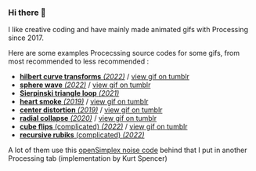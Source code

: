 ### Hi there 👋

I like creative coding and have mainly made animated gifs with Processing since 2017.

Here are some examples Procecssing source codes for some gifs, from most recommended to less recommended :

- [**hilbert curve transforms** *(2022)*](https://gist.github.com/Bleuje/0917441d809d5eccf4ddcfc6a5b787d9) / [view gif on tumblr](https://necessary-disorder.tumblr.com/post/684049569049395200)
- [**sphere wave** *(2022)*](https://gist.github.com/Bleuje/bd3e59266899687c11dbca39f1ffd7ae) / [view gif on tumblr](https://necessary-disorder.tumblr.com/post/686420135511310336)
- [**Sierpinski triangle loop** *(2021)*](https://gist.github.com/Bleuje/1307e4c10898b93a25e159edbef8ea3c)
- [**heart smoke** *(2019)*](https://gist.github.com/Bleuje/020c562051ca8175e63a176487819b08) / [view gif on tumblr](https://necessary-disorder.tumblr.com/post/655712545142980608)
- [**center distortion** *(2019)*](https://gist.github.com/Bleuje/093adf9143e4b84f12f1b14bd8090d8c) / [view gif on tumblr](https://necessary-disorder.tumblr.com/post/183498773288)
- [**radial collapse** *(2020)*](https://gist.github.com/Bleuje/3889f5ec12645c5d4ffd24cf7f96282a) / [view gif on tumblr](https://necessary-disorder.tumblr.com/post/190213558568)
- [**cube flips** (complicated) *(2022)*](https://github.com/Bleuje/cubeflips-animation) / [view gif on tumblr](https://necessary-disorder.tumblr.com/post/674087417259638784)
- [**recursive rubiks** (complicated) *(2022)*](https://github.com/Bleuje/recursiverubiks)

A lot of them use this [openSimplex noise code](https://gist.github.com/Bleuje/fce86ef35b66c4a2b6a469b27163591e) behind that I put in another Processing tab (implementation by Kurt Spencer)
